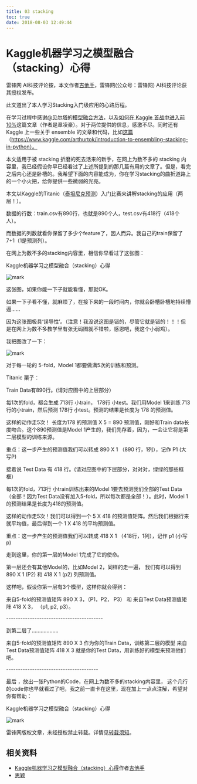 ```yaml
---
title: 03 stacking
toc: true
date: 2018-08-03 12:49:44
---
```

# Kaggle机器学习之模型融合（stacking）心得

雷锋网 AI科技评论按，本文作者[吉他手](https://www.zhihu.com/people/zhu-a-zhu-83/activities)，雷锋网(公众号：雷锋网) AI科技评论获其授权发布。

此文道出了本人学习Stacking入门级应用的心路历程。

在学习过程中感谢[@贝尔塔](http://www.zhihu.com/people/91e47643e8c66a1ec575b01590540edd)的[模型融合方法](https://zhuanlan.zhihu.com/p/25836678)，以及[如何在 Kaggle 首战中进入前 10%](https://dnc1994.com/2016/04/rank-10-percent-in-first-kaggle-competition/)这篇文章（作者是章凌豪）。对于两位提供的信息，感激不尽。同时还有 Kaggle 上一些关于 ensemble 的文章和代码，比如[这篇](http://link.zhihu.com/?target=https%3A//www.kaggle.com/arthurtok/introduction-to-ensembling-stacking-in-python)（https://www.kaggle.com/arthurtok/introduction-to-ensembling-stacking-in-python）。

本文适用于被 stacking 折磨的死去活来的新手，在网上为数不多的 stacking 内容里，我已经假设你早已经看过了上述所提到的那几篇有用的文章了。但是，看完之后内心还是卧槽的。我希望下面的内容能成为，你在学习stacking的曲折道路上的一个小火把，给你提供一些微弱的光亮。

本文以Kaggle的Titanic（[泰坦尼克预测](https://www.kaggle.com/c/titanic)）入门比赛来讲解stacking的应用（两层！）。

数据的行数：train.csv有890行，也就是890个人，test.csv有418行（418个人）。

而数据的列数就看你保留了多少个feature了，因人而异。我自己的train保留了 7+1（1是预测列）。

在网上为数不多的stacking内容里，相信你早看过了这张图：

Kaggle机器学习之模型融合（stacking）心得

![mark](http://pacdb2bfr.bkt.clouddn.com/blog/image/180803/g14emlcIeb.png?imageslim)

这张图，如果你能一下子就能看懂，那就OK。

如果一下子看不懂，就麻烦了，在接下来的一段时间内，你就会卧槽卧槽地持续懵逼......

因为这张图极具‘误导性’。（注意！我没说这图是错的，尽管它就是错的！！！但是在网上为数不多教学里有张无码图就不错啦，感恩吧，我这个小弱鸡）。

我把图改了一下：

![mark](http://pacdb2bfr.bkt.clouddn.com/blog/image/180803/2b7be562be.png?imageslim)

对于每一轮的 5-fold，Model 1都要做满5次的训练和预测。

Titanic 栗子：

Train Data有890行。(请对应图中的上层部分）

每1次的fold，都会生成 713行 小train， 178行 小test。我们用Model 1来训练 713行的小train，然后预测 178行 小test。预测的结果是长度为 178 的预测值。

这样的动作走5次！ 长度为178 的预测值 X 5 = 890 预测值，刚好和Train data长度吻合。这个890预测值是Model 1产生的，我们先存着，因为，一会让它将是第二层模型的训练来源。

重点：这一步产生的预测值我们可以转成 890 X 1 （890 行，1列），记作 P1 (大写P)

接着说 Test Data 有 418 行。(请对应图中的下层部分，对对对，绿绿的那些框框）

每1次的fold，713行 小train训练出来的Model 1要去预测我们全部的Test Data（全部！因为Test Data没有加入5-fold，所以每次都是全部！）。此时，Model 1的预测结果是长度为418的预测值。

这样的动作走5次！我们可以得到一个 5 X 418 的预测值矩阵。然后我们根据行来就平均值，最后得到一个 1 X 418 的平均预测值。

重点：这一步产生的预测值我们可以转成 418 X 1 （418行，1列），记作 p1 (小写p)

走到这里，你的第一层的Model 1完成了它的使命。

第一层还会有其他Model的，比如Model 2，同样的走一遍， 我们有可以得到  890 X 1  (P2) 和  418 X 1 (p2) 列预测值。

这样吧，假设你第一层有3个模型，这样你就会得到：

来自5-fold的预测值矩阵 890 X 3，（P1，P2， P3）  和 来自Test Data预测值矩阵 418 X 3， （p1, p2, p3）。

\-----------------------------------------

到第二层了..................

来自5-fold的预测值矩阵 890 X 3 作为你的Train Data，训练第二层的模型
来自Test Data预测值矩阵 418 X 3 就是你的Test Data，用训练好的模型来预测他们吧。

\---------------------------------------

最后 ，放出一张Python的Code，在网上为数不多的stacking内容里， 这个几行的code你也早就看过了吧，我之前一直卡在这里，现在加上一点点注解，希望对你有帮助：

Kaggle机器学习之模型融合（stacking）心得

![mark](http://pacdb2bfr.bkt.clouddn.com/blog/image/180803/8i7jKCkG3j.png?imageslim)

雷锋网版权文章，未经授权禁止转载。详情见[转载须知](http://dwz.cn/4ErMxZ)。



## 相关资料

- [Kaggle机器学习之模型融合（stacking）心得](https://www.leiphone.com/news/201709/zYIOJqMzR0mJARzj.html)作者[吉他手](https://www.zhihu.com/people/zhu-a-zhu-83/activities)
- [思颖](https://www.leiphone.com/author/siying985)
